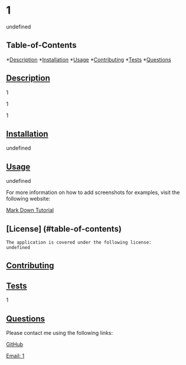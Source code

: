 # 1
  undefined
  
  ## Table-of-Contents
  
  *[Description](#description)
  *[Installation](#installation)
  *[Usage](#usage)
  *[Contributing](#contributing)
  *[Tests](#tests)
  *[Questions](#questions)
  
  ## [Description](#table-of-contents)

  1

  1

  1

  ## [Installation](#table-of-contents)

  undefined

  ## [Usage](#table-of-contents)

  undefined
  
  For more information on how to add screenshots for examples, visit the following website:
  
  [Mark Down Tutorial](https://agea.github.io/tutorial.md/)
  
  ## [License] (#table-of-contents)
    The application is covered under the following license:
    undefined

  ## [Contributing](#table-of-contents)

  ## [Tests](#table-of-contents)

  1

  ## [Questions](#table-of-contents)

  Please contact me using the following links:

  [GitHub](https://github.com/1)

  [Email: 1](mailto:1)
